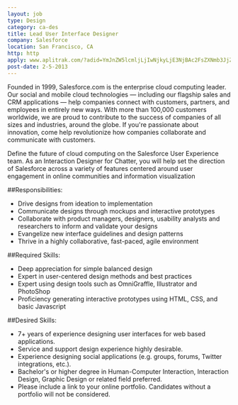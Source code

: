 ```yaml
---
layout: job
type: Design
category: ca-des
title: Lead User Interface Designer
company: Salesforce
location: San Francisco, CA
http: http
apply: www.aplitrak.com/?adid=YmJnZW5lcmljLjIwNjkyLjE3NjBAc2FsZXNmb3JjZS5hcGxpdHJhay5jb20
post-date: 2-5-2013
---
```


Founded in 1999, Salesforce.com is the enterprise cloud computing leader. Our social and mobile cloud technologies — including our flagship sales and CRM applications — help companies connect with customers, partners, and employees in entirely new ways. With more than 100,000 customers worldwide, we are proud to contribute to the success of companies of all sizes and industries, around the globe. If you're passionate about innovation, come help revolutionize how companies collaborate and communicate with customers. 

Define the future of cloud computing on the Salesforce User Experience team. As an Interaction Designer for Chatter, you will help set the direction of Salesforce across a variety of features centered around user engagement in online communities and information visualization
 
##Responsibilities:
 
* Drive designs from ideation to implementation
* Communicate designs through mockups and interactive prototypes
* Collaborate with product managers, designers, usability analysts and researchers to inform and validate your designs
* Evangelize new interface guidelines and design patterns
* Thrive in a highly collaborative, fast-paced, agile environment
 
##Required Skills:
 
* Deep appreciation for simple balanced design
* Expert in user-centered design methods and best practices
* Expert using design tools such as OmniGraffle, Illustrator and PhotoShop
* Proficiency generating interactive prototypes using HTML, CSS, and basic Javascript
 
##Desired Skills:
 
* 7+ years of experience designing user interfaces for web based applications.
* Service and support design experience highly desirable.
* Experience designing social applications (e.g. groups, forums, Twitter integrations, etc.).
* Bachelor's or higher degree in Human-Computer Interaction, Interaction Design, Graphic Design or related field preferred.
* Please include a link to your online portfolio. Candidates without a portfolio will not be considered.